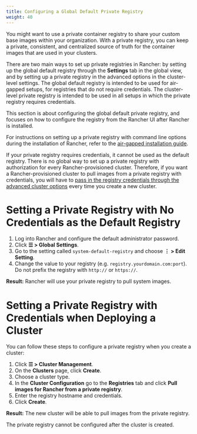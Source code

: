 ```yaml
---
title: Configuring a Global Default Private Registry
weight: 40
---
```


You might want to use a private container registry to share your custom base images within your organization. With a private registry, you can keep a private, consistent, and centralized source of truth for the container images that are used in your clusters.

There are two main ways to set up private registries in Rancher: by setting up the global default registry through the **Settings** tab in the global view, and by setting up a private registry in the advanced options in the cluster-level settings. The global default registry is intended to be used for air-gapped setups, for registries that do not require credentials. The cluster-level private registry is intended to be used in all setups in which the private registry requires credentials.

This section is about configuring the global default private registry, and focuses on how to configure the registry from the Rancher UI after Rancher is installed.

For instructions on setting up a private registry with command line options during the installation of Rancher, refer to the [air-gapped installation guide]({{<baseurl>}}/rancher/v2.6/en/installation/other-installation-methods/air-gap).

If your private registry requires credentials, it cannot be used as the default registry. There is no global way to set up a private registry with authorization for every Rancher-provisioned cluster. Therefore, if you want a Rancher-provisioned cluster to pull images from a private registry with credentials, you will have to [pass in the registry credentials through the advanced cluster options](#setting-a-private-registry-with-credentials-when-deploying-a-cluster) every time you create a new cluster.

# Setting a Private Registry with No Credentials as the Default Registry

1. Log into Rancher and configure the default administrator password.
1. Click **☰ > Global Settings**.
1. Go to the setting called `system-default-registry` and choose **⋮ > Edit Setting**.
1. Change the value to your registry (e.g. `registry.yourdomain.com:port`). Do not prefix the registry with `http://` or `https://`.

**Result:** Rancher will use your private registry to pull system images.

# Setting a Private Registry with Credentials when Deploying a Cluster

You can follow these steps to configure a private registry when you create a cluster:

1. Click **☰ > Cluster Management**.
1. On the **Clusters** page, click **Create**.
1. Choose a cluster type.
1. In the **Cluster Configuration** go to the **Registries** tab and click **Pull images for Rancher from a private registry**.
1. Enter the registry hostname and credentials.
1. Click **Create**.

**Result:** The new cluster will be able to pull images from the private registry.

The private registry cannot be configured after the cluster is created.
